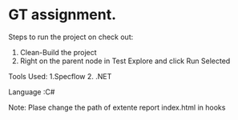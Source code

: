# GT assignment.

Steps to run the project on check out:
1. Clean-Build the project
2. Right on the parent node in Test Explore and click Run Selected

Tools Used:
1.Specflow
2. .NET


Language :C#

Note: Plase change the path of extente report index.html in hooks
